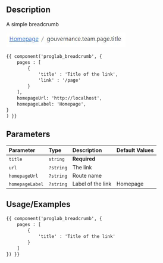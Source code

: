 ## Description

A simple breadcrumb

![Breadcrumb](./images/breadcrumb.jpg)

```twig
{{ component('proglab_breadcrumb', {
    pages : [
        {
            'title' : 'Title of the link',
            'link' : '/page'
        }
    ],
    homepageUrl: 'http://localhost',
    homepageLabel: 'Homepage',
}
) }}
```
## Parameters

| Parameter       | Type      | Description       | Default Values |
|:----------------|:----------|:------------------|----------------|
| `title`         | `string`  | **Required**      |                |
| `url`           | `?string` | The link          |                |
| `homepageUrl`   | `?string` | Route name        |                |
| `homepageLabel` | `?string` | Label of the link | Homepage       |


## Usage/Examples

```twig
{{ component('proglab_breadcrumb', {
    pages : [
        {
            'title' : 'Title of the link'
        }
    ]
}) }}
```